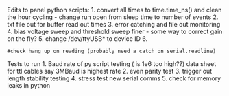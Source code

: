 Edits to panel python scripts:
    1. convert all times to time.time_ns() and clean the hour cycling 
        - change run open from sleep time to number of events 
    2. txt file out for buffer read out times
    3. error catching and file out monitoring
    4. bias voltage sweep and threshold sweep finer
        - some way to correct gain on the fly?
    5. change /dev/ttyUSB* to device ID 
    6. 

    #check hang up on reading (probably need a catch on serial.readline)
    



Tests to run
    1. Baud rate of py script testing ( is 1e6 too high??) data sheet for ttl cables say 3MBaud is highest rate
    2. even parity test
    3. trigger out length stability testing
    4. stress test new serial comms
    5. check for memory leaks in python
